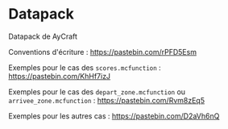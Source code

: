 # Datapack
Datapack de AyCraft

Conventions d'écriture : <https://pastebin.com/rPFD5Esm>

Exemples pour le cas des `scores.mcfunction` : <https://pastebin.com/KhHf7izJ>

Exemples pour le cas des `depart_zone.mcfunction` ou `arrivee_zone.mcfunction` : <https://pastebin.com/Rvm8zEq5>

Exemples pour les autres cas : <https://pastebin.com/D2aVh6nQ>
